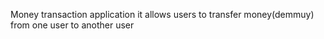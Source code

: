 Money transaction application it allows users to transfer money(demmuy) from one user to another user
